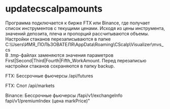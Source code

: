 # updatecscalpamounts
Программа подключается к бирже FTX или Binance, где получает список инструментов с текущими ценами. 
Исходя из цены инструмента, значений депозита, плеча и пропорций расcчитываются объемы.
Настройки стаканов перезаписываются в папке C:\Users\ИМЯ_ПОЛЬЗОВАТЕЛЯ\AppData\Roaming\CScalp\Visualizer\mvs_cs\
В .tmp-файлах заменяются значения параметров First|Second|Third|Fourth|Fifth_WorkAmount.
Перед перезаписью настройки стаканов сохраняются в папку backup.

FTX: Бессрочные фьючерсы
/api/futures

FTX: Спот
/api/markets

Binance: Бессрочные фьючерсы
/fapi/v1/exchangeInfo
fapi/v1/premiumIndex (цена markPrice)"
